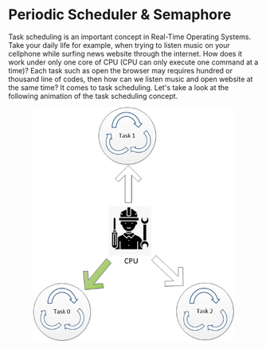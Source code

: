 # Periodic Scheduler & Semaphore
Task scheduling is an important concept in Real-Time Operating Systems. Take your daily life for example, when trying to listen music on your cellphone while surfing news website through the internet. How does it work under only one core of CPU (CPU can only execute one command at a time)? Each task such as open the browser may requires hundred or thousand line of codes, then how can we listen music and open website at the same time? It comes to task scheduling. Let's take a look at the following animation of the task scheduling concept.
<br />
<p align="center">
<img src="/img/scheduler_concept.gif" height="80%" width="80%"> 
</p>  
<br />


